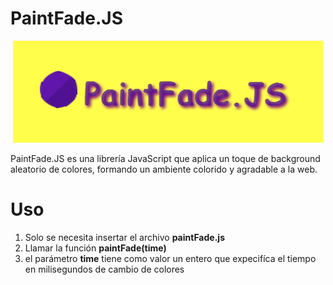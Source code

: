 # PaintFade.JS

<center><img src="https://github.com/Server1567/PaintFade.JS/blob/master/logo.png" /></center>

PaintFade.JS es una librería JavaScript que aplica un toque de background aleatorio de colores, formando un ambiente colorido y agradable a la web.

# Uso

<ol>
	<li>Solo se necesita insertar el archivo <strong>paintFade.js</strong></li>
	<li>Llamar la función <strong>paintFade(time)</strong></li>
	<li>el parámetro <strong>time</strong> tiene como valor un entero que expecifíca el tiempo en milisegundos de cambio de colores</li>
</ol>

